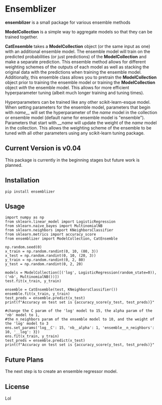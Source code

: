 # Ensemblizer

**ensemblizer** is a small package for various ensemble methods

**ModelCollection** is a simple way to aggregate models so that they can be trained together.

**CatEnsemble** takes a **ModelCollection** object (or the same input as one) with an additional ensemble model.  The ensemble model will train on the predicted probabilities (or just predictions) of the **ModelCollection** and make a separate prediction.  This ensemble method allows for different weighting schemes of the outputs of each model as well as stacking the original data with the predictions when training the ensemble model.  Additionally, this ensemble class allows you to pretrain the **ModelCollection** object prior to training the ensemble model or training the **ModelCollection** object *with* the ensemble model.  This allows for more efficient hyperparameter tuning (albeit much longer training and tuning times).

Hyperparameters can be trained like any other scikit-learn-esque model.  When setting parameters for the ensemble model, parameters that begin with *name__* will set the hyperparameter of the *name* model in the collection or ensemble model (default name for ensemble model is "ensemble").  Parameters that start with *__name* will update the weight of the *name* model in the collection.  This allows the weighting scheme of the ensemble to be tuned with all other parameters using any scikit-learn tuning package.

## Current Version is v0.04

This package is currently in the beginning stages but future work is planned.

## Installation

	pip install ensemblizer

## Usage

	import numpy as np
	from sklearn.linear_model import LogisticRegression
	from sklearn.naive_bayes import MultinomialNB
	from sklearn.neighbors import KNeighborsClassifier
	from sklearn.metrics import accuracy_score
	from ensemblizer import ModelCollection, CatEnsemble
	
	np.random.seed(0)
	x_train = np.random.randint(0, 10, (80, 3))
	x_test = np.random.randint(0, 10, (20, 3))
	y_train = np.random.randint(0, 2, 80)
	y_test = np.random.randint(0, 2, 20)
	
	models = ModelCollection([('log', LogisticRegression(random_state=0)),('nb', MultinomialNB())])
	test.fit(x_train, y_train)
	
	ensemble = CatEnsemble(test, KNeighborsClassifier())
	ensemble.fit(x_train, y_train)
	test_preds = ensemble.predict(x_test)
	print(f"Accuracy on test set is {accuracy_score(y_test, test_preds)}"
	
	#change the C param of the 'log' model to 15, the alpha param of the 'nb' model to 1,
	#the n_neighbors param of the ensemble model to 10, and the weight of the 'log' model to 3  
	ens.set_params('log__C': 15, 'nb__alpha': 1, 'ensemble__n_neighbors': 10, '__log': 3})
	ens.fit(x_train, y_train)
	test_preds = ensemble.predict(x_test)
	print(f"Accuracy on test set is {accuracy_score(y_test, test_preds)}"
	
## Future Plans

The next step is to create an ensemble regressor model.

## License

Lol
